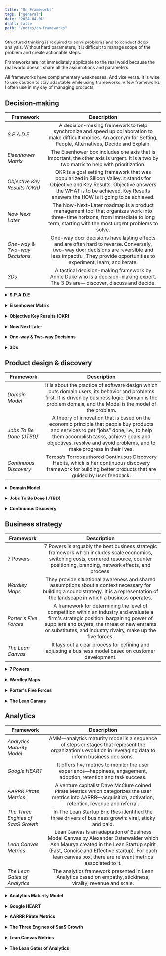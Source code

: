 ```yaml
---
title: "On Frameworks"
tags: ["general"]
date: "2024-04-04"
draft: false
path: "/notes/on-frameworks"
---
```


Structured thinking is required to solve problems and to conduct deep analysis. Without hard parameters, it is difficult to manage scope of the problem and create actionable steps. 

Frameworks are not immediately applicable to the real world because the real world doesn't share all the assumptions and parameters. 

All frameworks have complementary weaknesses. And vice versa. It is wise to use caution to stay adaptable while using frameworks. A few frameworks I often use in my day of managing products.

## Decision-making

| Framework | Description |
| -------------|:-------------:|
| _S.P.A.D.E_ | A decision-making framework to help synchronize and speed up collaboration to make difficult choices. An acronym for Setting, People, Alternatives, Decide and Explain. |
| _Eisenhower Matrix_ | The Eisenhower box includes one axis that is important, the other axis is urgent. It is a two by two matrix to help with prioritization. |
| _Objective Key Results (OKR)_ | OKR is a goal setting framework that was popularized in Silicon Valley. It stands for Objective and Key Results. Objective answers the WHAT is to be achieved. Key Results answers the HOW is it going to be achieved. |
| _Now Next Later_ | The Now-Next-Later roadmap is a product management tool that organizes work into three-time horizons, from immediate to long term, starting with the most urgent problems to solve. |
| _One-way & Two-way Decisions_ | One-way door decisions have lasting effects and are often hard to reverse. Conversely, two-way door decisions are reversible and less impactful. They provide opportunities to experiment, learn, and iterate. |
| _3Ds_ | A tactical decision-making framework by Annie Duke who is a decision-making expert. The 3 Ds are— discover, discuss and decide. |

<details>
    <summary><strong>S.P.A.D.E</strong></summary>
    <br>

Consensus doesn't work and when time comes to make hard decisions, there should be a person in-charge of it. So how do you do that? S.P.A.D.E—a technique for making difficult decisions—formed by Gokul Rajaram at Google and Facebook, and widely deployed at Square.

- S is for Setting: Precisely define the “what.” Show the why of the “when.” Clarify the “why.”
- P is for People: People come first. The first thing you do for every S.P.A.D.E. is identify the people who should consult (give input), approve, and most importantly, a single person who is responsible. Responsible means accountable. Consult maximally.
- A is for Alternatives: It’s the job of the responsible person—the decision maker—to come up with a set of alternatives that are feasible and realistic; diverse—they should not all be micro-variants of the same situation; and comprehensive—they should maximally cover the problem space. Brainstorm publicly.
- D is for Decide: Once you've laid out all the alternatives—complete with their respective pros and cons and quantitative modelーit is time to get your consultants to vote. Get feedback privately.
- E is for Explain: Once you've decided, now the real work begins. Go to the approver and lay out the alternatives and your argument.  If you created a high-quality decision framework, they're unlikely to veto it. Call a commitment meeting. Broadcast your decision. Add it to the S.P.A.D.E. log. Keep a log that links to your S.P.A.D.E. and marks the date of the decision. It will be much easier than relying on Gmail search or Slack when you want to reference or amend a past decision.

#### Further reading

- [Gokul's S.P.A.D.E. Toolkit: How to implement Square's famous decision-making framework](https://coda.io/@gokulrajaram/gokuls-spade-toolkit)

</details>
<br>

<details>
    <summary><strong>Eisenhower Matrix</strong></summary>
    <br>

A decision-making framework designed and named after the 34th President of the United States of America—Dwight Eisenhower. He launched one of the most successful programs that are critical to our society today—highways, space exploration, internet (DARPA) and energy alternatives. He accomplished a ton! How did he do it?

The Eisenhower box includes one axis that is important, the other axis is urgent. You put each task in one of the four quadrants:

- Urgent and important: tasks you will do immediately
- Important, but not urgent: tasks you will schedule to do later
- Urgent, but not important: tasks you will delegate to someone else
- Neither urgent nor important: tasks that you will delete

The most important quadrant is the last one because it challenges me to question whether an action is really necessary. Mindlessly doing something is lazy thinking and procrastinating.

It isn't perfect because urgent can mean different things to different people. But it is intuitive and adaptive framework to help with prioritization.

> What is important is seldom urgent and what is urgent is seldom important. — Dwight Eisenhower

#### Further reading

- [The Eisenhower Matrix | Avoid the "Urgency Trap" with Dwight D. Eisenhower's famous prioritization framework](https://todoist.com/productivity-methods/eisenhower-matrix)

</details>
<br>

<details>
    <summary><strong>Objective Key Results (OKR)</strong></summary>
    <br>

Objective Key Results (OKR)—a goal setting framework that was popularized in Silicon Valley has been widely adopted beyond the West Coast. OKR has been a better part of my professional journey, but the implementation of the methodology has always been messy because they do not cascade through the entire organization as they are intended to.

This led me to study the topic from the father of OKR who came up with the methodology—John Doer.

> A lot of companies create organization-wide objectives, but they don’t translate them down into personal OKRs. That’s right — and creating that cascade is one of the powerful parts of the system. The book says that there are four superpowers. On reflection, I think there are really five benefits that you get out of this. Focus is the first, because these are limited in number. Alignment is the one you’re talking about — you get everybody aligned. Commitment is third. When you’ve transparently set these goals, and all your colleagues see them, commitment clears that up quickly. And then the fourth superpower is tracking the progress. This is why Bill Gates uses the system at the Gates Foundation. Then the fifth superpower is stretching. Larry Page of Google is the high priest of 10x-ing everything, stretching further. He’ll say, I’d rather have the objective be to go to Mars, and if we fall short, we’ll get to the moon. This is how you make moonshots. Focus, alignment, commitment, tracking and stretching, I love that because it spells FACTS. And I can remember it. How do OKRs differ from, or complement, an Agile system? Agile guides your day-to-day work. OKRs don’t govern your day-to-day behavior. I’d say this is more of a weekly check-in. But it’s not set the goals and then stuff them away in a drawer and ignore them. People really care whether or not the CEO is watching their goals or cheering them on. If a leader wants a way to reach down into an organization, this is a great tool for doing it. You even use OKRs in your personal life? Yes, it can work against any agenda. I have had a set of personal objectives and key results. Most of mine have been around family. Now both daughters are off to school, but years ago I read and believed that having family dinners together was a key to having a happy family. So my key result was to get home for dinner by 6PM at least 20 nights a month, and be present, with our phones in another room. And that’s pretty hard to do. I was living in the 70% threshold is a good result — that would mean 14 or 15 nights a month. That’s an example of how OKRs can span any range of human activity. They’re transparent vessels that describe the “what” and the “how.” The values we pour into those vessels are the answers for the question, “Why?” — John Doer

If implemented right, OKRs can drive 5 things—focus, alignment, commitment, tracking progress and stretching (FACTS).

OKRs are not perfect. In the absence of strong leadership or the absence of a visionary leader, the entire organization could be working on wrong things if objectives are not bold enough for the business. OKRs also do not allow for what isn't under your control. Self-worth is tied into objective and key results, but the individual does not have full control over its environment. Though Doerr argues against tying performance into key results, but hardly seen this in practical world. A system is equally responsible for failure to meet its objective.

Nonetheless, OKRs are valuable in driving focus for the entire organization and measure progress against set objectives.

### Background

John Doerr is the father of OKR who is responsible for bringing OKRs to Google and the world. He transformed Andy Grove's managerial system from Intel and made the process formal through OKR. Andy Grove was best known for driving operational excellence at Intel during its peak. Following were Grove's managerial philosophy:

- Less is more–each objective should be tied to no more than five key results.
- Set goals from the bottom up—team members are motivated when individuals set their own OKRs.
- No dictating—OKRs are “a cooperative social contract,” so there should always be space for debating and negotiations.
- Stay flexible–in a fast changing environment, objectives can stop being relevant, so it should always be easy to modify them, together with the key results.
- Dare to fail—some OKRs should be uncomfortable, even unattainable, which means you’d need to be ready to fail.
- A tool, not a weapon—OKRs are not legal documents according to which you’re expected to measure your performance.
- Be patient—it’s next to impossible to fully understand the mechanism of the system in one cycle (1 quarter); five quarterly cycles should be enough to see how the goals actually perform.

### Definition 

OKR is short for *Objective and Key Results*. Both are collaboratively driven by an entire organization to execute on the vision and strategic goals.

- **Objective**: answers the WHAT is to be achieved.
- **Key Results**: answers the HOW is it going to be achieved.

If implemented correctly, it drives focus and transparency while eliminating conflicting priorities. 

An illustrative example of OKRs in an organization:

**CEO**
- Objective: gain ice-cream market share in Chicago.
- Key Results: sell 5000 pallets of vanilla ice-cream a week in neighborhoods with large population.

**Head of Manufacturing**
- Objective: produce 5000 pallets of vanilla ice-cream a week.
- Key Result: make 150,000 gallons of vanilla ice-cream a week.

**Head of Sales**
- Objective: sell 5000 pallets of vanilla ice-cream a week.
- Key Result 1: create a referral program to achieve >90% brand recommendation from existing buyers.
- Key Result 2: create a brand promotion with summer camp organizations to sell ice-cream during game days.

This is simple, but an illustrative example of OKR in action. It ties back into CEO's objective which cascades down to every business unit.

The secret sauce of OKRs is in the Key Results. 

Performance should be measured by results (note, not tied to employee compensation). Each key result is measurable and verifiable. This is the best way to align incentives. Results should be regularly updated every quarter. If results are not achieved within a defined timeframe, it is time to reassess.

A key point to remember—progress should be measured by outcome not an output otherwise goals are up for gamification. For example, Wells Fargo's organizational goals led personal bankers to open fake customer accounts to meet the quota. The goals backfired and took Wells Fargo into compliance trouble. Key results should be set intentional to ensure they cannot be tricked.

Lastly, the goal is not to create a feature factory machine, but to solve a business problem and create organizational value. If organization is structured and aligned correctly, OKRs can be extremely effective by ensuring all members of the organization are working toward the same goals.

### OKR superpowers

The 5 superpowers of OKRs—focus, alignment, commitment, tracking progress and stretching.

- Focus—the organization on what matters for the company to survive and function.
- Align—OKRs to individual goals and the company’s game plan. Identify cross-team dependencies that require collaboration. For sound decision-making, and superior performance, top-line goals must be clearly understood throughout the organization and shared throughout the entire organization.
- Commit—to goals 100% which are supposed to be achieved within a specific time limit.
- Track for accountability—OKRs are driven by data and require periodic check-ins for objective grading, done in a spirit of no-judgment accountability. Google scores on 0 to 1.0 system: 
	- 0.7 to 1.0 is green
	- 0.4 to 0.6 is yellow
	- 0.0 to 0.3 is red
- Stretch your goals—aspirational objectives are those that go beyond your everyday routine and are more about your vision of the company’s future. They are not always attainable, but necessary for management and contributors to challenge themselves. 

> If companies don’t continue to innovate, they’re going to die—and I didn’t say iterate, I said innovate. — Bill Campbell

### Continuous performance management

> Feedback is an opinion, grounded in observations and experiences, which allows us to know what impression we make on others. — Sheryl Sandberg

OKRs set the context for Continuous Performance Management (CFR). CFRs help promote transparency, accountability, empowerment, and teamwork. 

- Conversations—an authentic, richly textured exchange between manager and individual contributor aimed at driving performance.
- Feedback—bidirectional or networked communication among peers to evaluate progress and guide future improvement. For example, “We are constantly surrounded by positive reinforcement and feedback, but many of us haven’t been trained to seek it out. Say you give a presentation to your team. After the fact, somebody comes up to you and says, ‘Hey, nice job.’ Most of us would say, ‘Oh great, thanks,’ and move on. But we want to probe a little deeper: ‘Thank you. What one thing did you like about it?’ The idea is to capture more specific feedback in real time.”
- Recognition—expressions of appreciation to deserving individuals for contributions of all sizes.

### Relationship between OKRs and culture

Culture eats strategy for breakfast. OKRs are the raw ingredients to make that breakfast.

> Culture is a set of values and beliefs, as well as familiarity with the way things are done and should be done in a company. The point is that a strong and positive corporate culture is absolutely essential. — Andy Grove

A culture that drives focus, alignment and meaning will always win. If an organization believes the work they are doing, members of the organization will feel empowered and motivated to show up. OKRs should be set in a way that answer the following:

- Structure and clarity—are goals, roles, and execution plans on our team clear? 
- Psychological safety—can we take risks on this team without feeling insecure or embarrassed? 
- Meaning of work—are we working on something that is personally important for each of us? 
- Dependability—can we count on each other to do high-quality work on time? 
- Impact of work—do we fundamentally believe that the work we are doing matters?

#### Further reading

- [Measure What Matters Book Summary](/measure-what-matters/)
- [High Output Management Book Summary](/high-output-management/)
- [John Doerr Ted Talk](https://www.ted.com/talks/john_doerr_why_the_secret_to_success_is_setting_the_right_goals?language=en)
- [What Matters](https://www.whatmatters.com/faqs/company-wide-okr-ideas-examples)
- [OKR Examples](https://okrexamples.co)
- [OKR Mistakes by Adobe](https://business.adobe.com/blog/basics/okr-mistakes)
- [Alternative of an OKR](https://www.sachinrekhi.com/bill-walsh-the-score-takes-care-of-itself)

</details>
<br>

<details>
    <summary><strong>Now Next Later</strong></summary>
    <br>

This is one of the best frameworks for roadmapping and planning. It accounts for simplicity (KISS-keep it simple), flexibility and easier to follow. Roadmaps often face disruption for some unforeseen reason. The Now-Next-Later roadmap is a product management tool that organizes work into three-time horizons, from immediate to long term, starting with the most urgent problems to solve. This roadmap format conveys the overall product vision, as each element of work is tied back to a business objective.
- Now-Next-Later framework:
    - The Now column contains the initiatives that you are working on, well, now. Requirements are clear.
    - The Next column is what will happen once everything in the Now column is complete. Requirements are less refined.
    - The Later column is everything else you’ve proposed doing, but it won’t happen until sometime in the undefined future. Requirements are hazy.
- Ask the following to categorize your feature set or solutions:
    - Is the problem large?
    - Is the problem urgent?
    - Is the problem valuable?

</details>
<br>

<details>
    <summary><strong>One-way & Two-way Decisions</strong></summary>
    <br>

With a one-way door decision, the idea is that, when we make the decision, we walk through the door. Upon entering the space on the other side of the door, we are able to see the consequences of our decisions. Unfortunately, because it’s a one-way door, if we don’t like what we see, we can’t turn around and walk out through the door again. This is what Bezos calls a “Level 1 decision.” For these types of decisions, we want to be cautious, data-driven, and deliberate in our decision-making.

With a two-way door decision, on the other hand, when we walk through the door, if we don’t like what we see, we get to turn around and undo our decision. This is what Bezos calls a “Level 2 decision.” He suggests that, with a two-way door decision, we’ll learn more by acting—walking through the door and seeing what’s on the other side—than we would by trying to imagine what’s on the other side of the door.

Jeff Bezos, founder and CEO of Amazon, made this exact argument in his 2015 letter to shareholders,33 where he introduced the idea of Level 1 and Level 2 decisions. He describes a Level 1 decision as one that is hard to reverse, whereas a Level 2 decision is one that is easy to reverse. Bezos argues that we should be slow and cautious when making Level 1 decisions, but that we should move fast and not wait for perfect data when making Level 2 decisions.

>  You need people to be ambitious, technically ambitious, “If there are five ways to do something, we’ll study them, but let’s study them very quickly and make a decision.” We can always change our mind. Changing your mind, I talk about one-way doors and two-way doors, most decisions are two-way doors. If you make the wrong decision, if it’s a two-way door decision, you pick a door, you walk out and you spend a little time there. It turns out to be the wrong decision, you can come back in and pick another door. Some decisions are so consequential and so important and so hard to reverse that they really are one-way door decisions. You go in that door, you’re not coming back. And those decisions have to be made very deliberately, very carefully. If you can think of yet another way to analyze the decision, you should slow down and do that. So when I was CEO of Amazon, I often found myself in the position of being the chief slow down officer because somebody would be bringing me a one-way door decision and I would say, “Okay, I can think of three more ways to analyze that. So let’s go do that because we are not going to be able to reverse this one easily. Maybe you can reverse it if it’s going to be very costly and very time-consuming. We really have to get this one right from the beginning.” And what happens, unfortunately, in companies, what can happen, is that you have a one-size-fits-all decision-making process where you end up using the heavyweight process on all decisions. Two-way door decisions should mostly be made by single individuals or by very small teams deep in the organization. And one-way door decisions are the irreversible ones. Those are the ones that should be elevated up to the senior-most executives who should slow them down and make sure that the right thing is being done. Changing the decision is going to be very, very complicated. Some of them are technical decisions too because some technical decisions are like quick-drying cement. Once you make them, it gets really hard. Choosing which propellants to use in a vehicle, selecting LNG for the booster stage and selecting hydrogen for the upper stage, that has turned out to be a very good decision. But if you changed your mind, that would be a very big setback. So that’s the kind of decision you scrutinize very, very carefully. Other things just aren’t like that. Most decisions are not that way. Most decisions should be made by single individuals and done quickly in the full understanding that you can always change your mind. I’m here and I could say, “Lex, how tall do you think this ceiling is?” And you’d be like, “I don’t know, Jeff, maybe 12 feet tall.” And I would say, “I think it’s 11 feet tall.” And then we’d say, “You know what? Let’s just call it 11 and a half feet.” That’s compromise, instead of. The right thing to do is to get a tape measure or figure out some way of actually measuring, but think getting that tape measure and figure out how to get it to the top of the ceiling and all these things, that requires energy. Compromise, the advantage of compromise as a resolution mechanism is that it’s low energy, but it doesn’t lead to truth. And so in things like the height of the ceiling where truth is a noble thing, you shouldn’t allow compromise to be used when you can know the truth. — Jeff Bezos/Lex Fridman

</details>
<br>

<details>
    <summary><strong>3Ds</strong></summary>
    <br>

Annie Duke is a decision-making expert, former professional poker player, special partner at First Round Capital, and the author of Thinking in Bets (a national bestseller) and Quit: The Power of Knowing When to Walk Away. She also co-founded Alliance for Decision Education, a nonprofit whose mission is to improve lives by empowering students through decision skills education. Use the “3Ds” framework to make better decisions for your org. More can be found on Lenny's Podcast.

1. Discover: Collect individual opinions independently before group discussion and then share these with everybody prior to the meeting.
2. Discuss: Compare perspectives within the group, focusing on understanding points of disagreement rather than building consensus.
3. Decide: Make decisions independently post-discussion to minimize group influence.

Other tips from Annie Duke:
- Incorporate the word “nevertheless” into discussions, especially when making decisions or addressing disagreements. It acknowledges the other person’s perspective while affirming your decision or stance.
- Replace confrontational language like “I disagree” or “you’re wrong” with phrases like “I don’t understand” so everyone feels heard and valued. If people feel heard, they are more likely to feel like they contributed to the decision, even when they disagree.
- Use pre-mortems to set kill criteria. Before starting a project, imagine failure and what early warning signs might have predicted it. Commit in advance to reassess or pivot if you notice those red flags later on. This makes it easier to walk away when sunk costs and overconfidence bias loom large.

</details>

## Product design & discovery
| Framework | Description |
| -------------|:-------------:|
| _Domain Model_ | It is about the practice of software design which puts domain users, its behavior and problems first. It is driven by business logic. Domain is the problem domain, and the Model is the model of the problem. |
| _Jobs To Be Done (JTBD)_ | A theory of innovation that is based on the economic principle that people buy products and services to get “jobs” done, i.e., to help them accomplish tasks, achieve goals and objectives, resolve and avoid problems, and to make progress in their lives. |
| _Continuous Discovery_ | Teresa’s Torres authored Continuous Discovery Habits, which is her continuous discovery framework for building better products that are guided by user feedback. |

<details>
    <summary><strong>Domain Model</strong></summary>
    <br>

Recent encounters on my current team has led to several discussions on whether a feature has a bug or whether it was poorly designed.

A **bug** is when a feature in not functioning the way it is expected to.

A **feature gap** is a gap in the system due to a miss during initial design.

Who is to be blamed for this—business, engineering or design? It depends!

Based on the two statements above, if it is a _bug_, engineering came short on executing requirements. If it is a feature gap, both engineering and design didn't get enough requirements from product. Product didn't think through the requirements. Lastly, neither product nor engineering control reality as business dynamics are always changing. This would require enhancing feature based on new rules.

In software development, incorrect relationships determines the amount of complexity. Features collapse under the weight of its own complexity. Context is everything. Domain driven design can avoid much of this trouble to ensure context is captured before any line of code is written.

However, there should be room for randomness and moving parts because reality is not static. Business requirements can change because there is a new CEO or due to new industry-wide regulations.

A solution model will always need to be adjusted over time and refined into a better representation of reality. Skilled engineers are always refactoring. And, skilled product managers are always communicating what is coming next.

Learning about your domain, writing it down and driving consistency on terminologies have clear communication benefits. If product managers are domain experts then they should work with engineering and design teams to formalize shared understanding on domain.

> One of the miseries of life is that everyone names everything a litle bit wrong, and so it makes everything a little harder to understand in the world than it would be if it were named differently. A computer does not primarily compute in the sense of doing arithmetic. Strange. Although they call them computers, that's not what they primarily do. They primarily are filing systems. People in the computer business say they're not really computers, they are "data handlers". All right. That's nice. Data handlers would have been a better name because it gives a better idea of the idea of a filing system. — Richard Feynman

### Domain model

The concept of Domain Models come from Domain Driven Design (DDD) which is a software design approach.

At its core, domain model is about the practice of software design which puts domain users, its behavior and problems first. There are no technical considerations as this is purely driven by business logic. The basic idea is that the **Domain** is the problem domain, and the **Model** is the model of the problem.

It is a system of abstraction. Product managers should be well-equipped to understand this business context and be able to communicate to the teams.

The domain model has the following elements:

1. **Domain Objects**: Entities with an ID which can be indexed
2. **Values**: A property value wrapped in a class 
3. **Aggregates**: A group of related entities

These elements represent the domain (business logic) in which the problem is solved. In a domain model, you model objects and draw associations between them so that you have high level idea on how the system will work and how they will interact with each other.

Let's take a look at an example. Imagine you are building a research product and an analyst is searching for a company to invest in $10 million. This analyst is looking for insights on a research platform to conduct the due-diligence. As you build a research product for this analyst, you want to consider the following:

- Who is your target customer? And who are your customer types? It could be an investor. Investor can be broken down into a retail investor, institutional investor or a venture investor. There can of course be different type of customers—investor, analyst, media analyst, etc., but we'll focus on the analyst for this example.
- What is the job to be done and workflows? A venture investor wants to learn about new technologies. A retail investor wants to learn about the balance sheet health of a company. An institutional investor wants to find the best in class company within energy sector for its pension portfolio.
- What are the domains (entities) they interact with? There are several—companies, industries, sectors, topics, competitors, events, SEC filings and expert interviews.
- What is the relationship between these domains? How do they behave with each other? Is it a one-on-one or many relationships? Is there an overlap between multiple domains? Investor might want to learn about an industry landscape and how the players stack against each other to compete against one another.

Thinking through a customer's point-of-view to design a solution can be highly effective for the entire team. To summarize why domain models are critical for product managers:

- The domain model is a representation of real-world concepts including the data involved in the business and rules the business uses in relation to that data. The domain model is organized and structured knowledge of the problem. 
- Every system (or product) has people, things, and relationships between things and people along with workflows.
- Domain model is a conceptual schema or a map of concepts and their relationships.
- Domain models are richer than simple data models as they capture the behavior and domain logic. 
- It is a visual representation of situation objects in a domain. The term domain model does not mean a set of diagrams describing software classes. Domain model can be represented by a diagram, code example or written documentation of the problem.
- The important thing is that the domain model should be accessible and understandable by everyone who is involved with the project. One of the downfalls of software development projects is the misunderstanding of terms, objectives and proposed solutions that are scoped at the beginning of development.
- In software, a domain model is a conceptual model of the domain that incorporates both behavior and data. This is critical for PMs to pay attention to because they are responsible for driving requirements. And requirements cannot be defined without understanding the core behavior and data of a domain. There are plenty of what ifs and buts for PM to help answer.
- A domain model is implemented as an object model within a layer that uses a lower-level layer for persistence and publishes an API to a higher-level layer to gain access to the data and behavior of the model. An object model consists of the following important features—object reference, interface (API or UI), actions and exception handling to account for various errors and warnings.

#### Further reading

- [37 Signals Domain Driven](https://dev.37signals.com/domain-driven-boldness/)
- [Notion's Data Model](https://www.notion.so/blog/data-model-behind-notion)
- [Stack Overflow Thread](https://stackoverflow.com/questions/3507671/whats-the-difference-between-data-modelling-and-domain-modelling)
- [Designing a Relational Database and Creating an Entity Relationship Diagram](https://towardsdatascience.com/designing-a-relational-database-and-creating-an-entity-relationship-diagram-89c1c19320b2)
- [Your secret weapon to a great data model might be sitting on your UX team](https://medium.com/tegus-tech/ayour-secret-weapon-to-a-good-data-model-might-be-sitting-on-your-ux-team-953e1e982103)

</details>
<br>

<details>
    <summary><strong>Jobs To Be Done (JTBD)</strong></summary>
    <br>

A theory of innovation that is based on the economic principle that people buy products and services to get “jobs” done, i.e., to help them accomplish tasks, achieve goals and objectives, resolve and avoid problems, and to make progress in their lives. In order to succeed in implementing this framework, work to gain a deep understanding of those jobs, and then create offerings that will help customers get their jobs done significantly better and/or more cheaply.
- The whole premise of JTBD is that people hire products, they don't buy them, they hire them to make progress in their life.
- The primary cause of failed products and services is a misalignment with customer needs. Using the JTBD framework product teams can deeply understand the jobs its customers are trying to get done and the metrics they use to measure success. It can help determine which needs are unmet or discover segments of customers with unique sets of unmet needs.
- Context makes the irrational rational. For example, think of Snickers and Milky Way.
    - “They're both candy bars, they're both bought in the checkout aisle, they're both made almost with the same ingredients, one has peanuts, one doesn't. And if you start to compare the products and do a competitive benchmark, you start to get to one's a little softer, one's a little harder, one's got a few more calories, one's got less calories. But when you talk to people about when's the last time they ate a Snickers, when time's the last time they ate a Milky Way, you start to realize that Snickers typically is a case where they missed the last meal, they've got a lot of work to do, they're running out of energy and they want to basically get back to the tasks as fast as possible. And so you start to realize that Snickers is about almost like a meal replacement and it's about the stomach is growling and things like that. And you start to realize that if they didn't have a Snickers, it competes with a protein drink, it competes with a Red Bull, a coffee. But a Milky Way typically is eaten after an emotional experience, could be positive, could be negative. It's usually eaten alone, and it's taking time to regroup after this emotional thing. And you start to realize that it competes with things like a glass of wine, a brownie, and to be honest, a run. And so when you start to realize that, jobs helps you see the true competitive set from what we call the demand side of the world as opposed to the competitive set from the supply side of the world, which is the technology or the underlying business model by how which we're making it. And so it allows you to actually see what customers really want as opposed to trying to figure out, how do we sell things to people?” — Bob Moesta
    - “One of the lies I was told growing up was build it and they will come.” — Bob Moesta
    - “Stop trying to sell people and just help them make progress, help them buy.” — Bob Moesta
    - “There's the difference between what they say they want and what they want.” — Bob Moesta
    - “I use the framework of pushes, pulls, anxieties and habits and say, "What caused them to do this?"” — Bob Moesta
    - “I never trust anybody telling me things they're going to do because they can't assure it, and it usually never happens.  Just because people bitch about something doesn't mean they're going to do anything about it....So for example, in the first five minutes of an interview, they're going to tell you, "I bought a new car because I got a deal on it and it was a car I've been dreaming about forever," and it's like they have all these things and then when you start to get to, it's like, no, the old car had 280,000 miles on it....The fact is it's making a sound and you've got a long trip coming up, that's why you're getting a car. You're not getting the car because of the deal. And so there's these, I call it the layers of language.” — Bob Moesta
- The value of value depends on where a client starting from and where they want to go. The value of an outcome is much more if you are starting all the way at the bottom as opposed to closer to the top.
- There are 3 levels of dimension of information/energy that needs to be retrieved from a job executor (customer/client/user):
    - Functional Energy: The core part of their jobs that requires time, space, effort or knowledge. 
    - Emotional Energy: The emotional aspect of which is how I feel, I want to feel better, I feel frustrated, or I feel overlooked.
    - Social Energy: The social aspect of how I want others to perceive me or how others perceive me.
- Understand the causation behind the client's job and then use design thinking to craft client enablement for people to make progress.
- Most people say, "If I just add more features, create more pull, people will buy." It's not true. More features create anxiety. Reduce friction and create make it easier for people to make progress.
- “People don’t want to buy a quarter-inch drill. They want a quarter-inch hole!” — Theodore Levitt 
- “People buy products and services to get a job done”. — Clayton Christensen
- “One of the biggest misconceptions around Jobs to Be Done is this notion that it's pain and gain as opposed to context and outcome.” — Bob Moesta, Co-creator of the Jobs To Be Done (JTBD)

#### Further reading

- [The ultimate guide to JTBD Lenny's Podcast | Bob Moesta ](https://www.lennyspodcast.com/the-ultimate-guide-to-jtbd-bob-moesta-co-creator-of-the-framework/)

</details>

<br>

<details>
    <summary><strong>Continuous Discovery</strong></summary>
    <br>

Product Manager's work: work that you do to decide what to build as discovery and the work that you do to build and ship a product as delivery.

There are 6 habits required for continuous discovery: 
- Outcome-oriented. Focusing on outcome rather than output.
- Customer-centric. Really understanding your customers.
- Collaborative. Getting the right people involved in discovery.
- Visual. Using the opportunity solution tree, among other tools to map-out what you want to learn in discovery.
- Experimental. Making the process hypothesis-driven and learning all the time.
- Continuous. Making discovery an ongoing part of business-as-usual rather than a one-off activity.

Think in the structure of trees. It helps us deconstruct large, intractable problems into a series of smaller, more solvable problems. The value of breaking big opportunities into a series of smaller opportunities is twofold. First, it allows us to tackle problems that otherwise might seem unsolvable. Second, it allows us to deliver value over time. That second benefit is at the heart of the Agile manifesto and is a key tenet of continuous improvement.

The biggest barrier to testing assumptions is becoming aware of the assumptions we are making. sizes. As product trios, we are primarily concerned with assumptions in the following categories:
- Desirability assumptions: Does anyone want it? Will our customers get value from it?
- Viability assumptions: Should we build it?
- Feasibility assumptions: Can we build it?
- Usability assumptions: Is it usable? Can customers find what they need? Will
- Ethical assumptions: Is there any potential harm in building this idea? This is an area that is grossly underdeveloped for many product trios.

Here are a few other concepts from Teresa Torres.

Opportunity solution tree (OST): Opportunity solution trees are a simple way of visually representing the paths you might take to reach a desired outcome. The root of the tree is your desired outcome—the business need that reflects how your team can create business value. Opportunity solution trees help you resolve the tension between business needs and customer needs. As you embark on the wandering paths of discovery, your tree will act as your roadmap, helping you find the best path to your desired outcome.

Skipping “whether or not” decision is when we frame a problem as “Should we do this or not?” Instead of framing our decisions as “whether or not” decisions, develop a “compare and contrast” mindset. Instead of asking, “Should we solve this customer need?” we’ll ask, “Which of these customer needs is most important for us to address right now?” We’ll compare and contrast our options.

A business outcome (for example, retention) measures how well the business is progressing. A product outcome (for example, customers like your ice cream) measures how well the product is moving the business forward. A traction metric measures usage of a specific feature (for example, customers like the waffle cones) or workflow in the product.

Experience map: An experience map that reflects what you know about your customers’ experience today while answering outcome questions. Each individual comes up with their own visuals. Then the team combines all of their maps together. This shared map will guide your customer interviews, and it will help give structure to the opportunity space. It can and should evolve week over week as your team learns about your customers.
Interview snapshot: An interview snapshot is a one-pager designed to help you synthesize what you learned in a single interview. It’s how you are going to turn your copious notes into actionable insights. Your collection of snapshots will act as a reference or index to the customer knowledge bank you are building through continuous interviewing.

Opportunity assessment: teams assess opportunities using the following criteria: opportunity sizing, market factors, company factors, and customer factors.
- Opportunity sizing helps us answer the questions: How many customers are affected and how often?
- Market factors help us evaluate how addressing each opportunity might affect our position in the market.
- Company factors help us evaluate the strategic impact of each opportunity for our company, business group, or team.
- Customer factors help us evaluate how important each opportunity is to our customers.

</details>

## Business strategy

| Framework | Description |
| -------------|:-------------:|
| 7 Powers | 7 Powers is arguably the best business strategic framework which includes scale economics, switching costs, cornered resource, counter positioning, branding, network effects, and process. |
| _Wardley Maps_ | They provide situational awareness and shared assumptions about a context necessary for building a sound strategy. It is a representation of the landscape in which a business operates. |
| _Porter's Five Forces_ | A framework for determining the level of competition within an industry and evaluate a firm's strategic position: bargaining power of suppliers and buyers, the threat of new entrants or substitutes, and industry rivalry, make up the five forces. |
| _The Lean Canvas_ | It lays out a clear process for defining and adjusting a business model based on customer development. |

<details>
    <summary><strong>7 Powers</strong></summary>
    <br>

Hamilton Helmer covers 7 powers that companies can leverage on:

- Scale Economies: A business in which per unit cost declines as production volume increases.
- Network Economies: A business in which the value realized by a customer increases as the installed base increases.
- Counter-Positioning: A newcomer adopts a new, superior business model which the incumbent does not mimic due to anticipated damage to their existing business.
- Switching Costs: The value loss expected by a customer that would be incurred from switching to an alternate supplier for additional purchases.
- Branding: The durable attribution of higher value to an objectively identical offering that arises from historical information about the seller.
- Cornered Resource: Preferential access at attractive terms to a coveted asset that can independently enhance value.
- Process Power: Embedded company organization and activity sets which enable lower costs and/or superior product, and which can be matched only by an extended commitment.

#### Further reading

- [7 powers](https://mihirchronicles.com/7-powers/)

</details>
<br>

<details>
    <summary><strong>Wardley Maps</strong></summary>
    <br>

They provide situational awareness and shared assumptions about a context necessary for building a sound strategy. It is a representation of the landscape in which a business operates. Inspired by military strategy, Simon Wardley created this framework to give businesses a clear view of their “battlefield.” Wardley Mapping forces you to see the big picture not just WHAT you’re building, but WHY it matters, WHEN it’s needed, and WHERE you can gain a competitive edge. It helps you move from reactive firefighting to proactive strategic thinking.

- Simon Wardley, the technique’s inventor, describes strategy using Sun Tzu’s Five Factors:
    - Purpose: What’s the goal or game" you’re playing? A wise leader has a purpose (a what and a why). This is the force that compels you to do what you do and make what you make. It’s the higher reason for doing your work, often called your moral imperative. What’s the goal or “game” you’re playing?
    - Landscape: A wise leader grasps the terrain because every organization operates within a landscape that represents the context for its decisions (leader has a map). This is the context: a mapping of the competitive environment in which you operate.
    - Climate: A wise leader anticipates the patterns of the forces acting on the environment. There are always external forces manipulating the environment. In the same way that you don’t control the weather, you don’t control external forces like trends and the economy. But you can be aware of the climate and learn how best to prepare for it.
    - Doctrine: A wise leader trains the organization in universally useful principles. Just as a religion has a core set of beliefs, your company will have a certain set of principles that will be applied to any situation.
    - Leadership: A wise leader makes shrewd decisions that lead to victory. This is the strategy that you’ll determine after you consider your purpose, landscape, and climate.
- It consists of a value chain (activities needed to fulfill user needs) graphed against evolution (how individual activities change over time under supply and demand competition). The Wardley Map represents your value chain through three main components:
    - Users: Who are the beneficiaries of your product?
    - Needs: What are their core needs and pain points?
    - Capabilites: How do you deliver value through different capabilities?
- In Wardley Maps, the y-axis (vertical) represents visibility to the user. Like a traditional value chain, the higher the component, the more the user can see it. For example, a web page might be at the top, while a database or a server might be near the bottom. The x-axis (horizontal) contains the four stages of evolution:
    - I. Genesis: The object is rare, poorly understood, and uncertain. There is the potential to have high future worth. The object is described with wonder, and it’s different from anything else in the market in this context. It should be a competitive advantage and experimentation is rife. 
    - II. Custom Built: More people are starting to consume and understand the object. The market is forming, and there is potential ROI. As understanding increases, users start to find its value, but inconsistently. The key focus is learning.
    - III. Product Rental: Consumption is rapidly increasing as the market grows. The object is profitable, new features can differentiate it, and there is a refinement of needs. Things are starting to get competitive, and the profit margins mean it’s a crowded market.
    - IV. Commodity/Utility: The object is widespread and stabilizing. It’s a mature and ordered market. The high volume has decreased margins. Operational efficiency is king, and failure is not tolerated in the market. This is the cost of doing business (like oil & gas).
- Wardley Map Canvas Template
    - <img src="../../src/images/wardley-map.jpeg" alt="wardley map canvas"/>

#### Further reading

- [Simon Wardley blog on Wardley Maps](https://swardley.medium.com)
- [Wardley Maps Book](https://medium.com/wardleymaps)
- [List of Wardley Maps](https://list.wardleymaps.com)
- [Wardley Maps Template](https://onlinewardleymaps.com)

</details>
<br>

<details>
    <summary><strong>Porter's Five Forces</strong></summary>
    <br>

It is not a boring business exercise. It helped the founders of Warby Parker create a company worth over $1B. Their analysis showed that the eyewear industry is dominated by a single player, Luxottica, which kept prices of prescription glasses artificially high. A pair was priced at around $300 even though it cost only $10-$20 to produce. The best framework for industry analysis is Porter’s Five Forces. It evaluates five competitive forces, which influence industry attractiveness. The basic idea is that your product or company is not competing just with direct competitors but with everyone in the ecosystem, including customers, suppliers, substitutes, and new entrants. For example, you might have very few competitors but you still can’t make any profit because your suppliers have more negotiating power and so they capture most of the profits. 

Overview of Porter’s Five Forces: 

- Threat of new entrants: How hard is it to enter an industry? 
- Bargaining power of buyers: How easily can buyers drive our prices down? How well can they negotiate? 
- Threat of substitutes: How else can customers satisfy the same need? 
- Bargaining power of suppliers: how easily can suppliers drive their prices up? How well can they negotiate? 
- Rivalry amongst existing competitors: How many competitors are in an industry? How strong are they?

> The essence of strategy is choosing what not to do. — Michael Porter

> Strategy is about making choices, trade-offs; it's about deliberately choosing to be different. — Michael Porter

</details>
<br>

<details>
    <summary><strong>The Lean Canvas</strong></summary>
    <br>

The Lean Canvas is a one-page visual business plan that's ongoing and actionable. It was created by Ash Maurya, and inspired by Alex Osterwalder's Business Model Canvas. It is fantastic at identifying the areas of biggest risk and enforcing intellectual honesty.

1. Problem: List your topi 1-3 problems. Assess existing alternatives. List how these problems are solved today. Have you identified real problems people know they have?
2. Customer segments: List your target customers and users. Assess early adopters. List the characteristics of your ideal customers. Do you know your target markets? Do you know how to target markets? Do you know how to target messages to them as distinct groups?
3. Unique value proposition: Single, clear compelling message that turns an unaware visitor into an interested prospect. Produce a high level concept. List your X for Y analogy. For example, YouTube = Flickr for videos. Have you found a clear, distinctive, memorable way to explain why you are better or different?
4. Solution: Outline a possible solution for each problem. Can you solve the problem in a right way?
5. Channels: List your path to customers. How will you get your product or service to your customers, and their money back to you?
6. Revenue streams: List your source of revenue. Where will the money come from? Will it be one-time or recurring? The result of a direct transaction (e.g., buying a meal) or something indirect (magazine subscriptions)?
7. Cost structure: List your fixed and variable costs. What are the direct, variable, and indirect costs you'll have to pay for when you run the business?
8. Metrics: List the key numbers that tell you how your business is doing. Do you know what numbers to track to understand if you are making progress?
9. Unfair advantage: Something that cannot be easily copied or bought. What is the “force multiplier” that will make your efforts have greater impact than your competitors?

</details>

## Analytics

| Framework | Description |
| -------------|:-------------:|
| _Analytics Maturity Model_ | AMM—analytics maturity model is a sequence of steps or stages that represent the organization's evolution in leveraging data to inform business decisions. |
| _Google HEART_ | It offers five metrics to monitor the user experience—happiness, engagement, adoption, retention and task success. |
| _AARRR Pirate Metrics_ | A venture capitalist Dave McClure coined Pirate Metrics which categorizes the user metrics into AARRR—acquisition, activation, retention, revenue and referral. |
| _The Three Engines of SaaS Growth_ | In The Lean Startup Eric Ries identified the three drivers of business growth: viral, sticky and paid. |
| _Lean Canvas Metrics_ | Lean Canvas is an adaptation of Business Model Canvas by Alexander Osterwalder which Ash Maurya created in the Lean Startup spirit (Fast, Concise and Effective startup). For each lean canvas box, there are relevant metrics associated to it. |
| _The Lean Gates of Analytics_ | The analytics framework presented in Lean Analytics based on empathy, stickiness, virality, revenue and scale. |

<details>
    <summary><strong>Analytics Maturity Model</strong></summary>
    <br>

AMM—analytics maturity model is a sequence of steps or stages that represent the organization's evolution in leveraging data to inform business decisions. The maturity model gives context to where you are in the process and the stages ahead. There are 6 stages of the analytics maturity model and the beginning two stages are part of a starting point foundation. The stages of the analytics maturity model should build on each other, not replace each other. 

**Backward-looking stages**—focusing on what the historical data shows already happened. 

1. _Foundational_
    - Companies that are in this stage are transitioning from no analytics to prioritize and understand what data they have and where it resides.
    - Companies rely on this information, combined with benchmark data to make business decisions about how they might need to course correct or continue in a positive direction.  
    - Organizations start to ask questions such as:
        - What information do I need to make better business decisions?
        - How can I obtain that information?
2.  _Descriptive_
    - Data and reports in this stage answer the question “What happened?”. 
        - How many quotes did we create?
        - How many of those quotes converted to sales?
        - How much revenue came from those sales?
3.  _Diagnostic_
    - This stage answers the question “Why did it happen?” to better understand the reason something happened the way it did.
        - How many quotes did we create compared to this time last year?
        - How did we convert quotes to sales by region?
        - Which regions had better or worse conversion rates?
        - How have our prices changed this year compared to last year?  
    - These diagnostic questions build upon the descriptive questions. They go one level deeper, focusing not on the outcome, but instead on understanding if that outcome should have been expected, or if not, why not. This stage looks for the factors that can explain why a certain outcome happened.

**Forward-looking stages**—focusing on predictive business mindset transitioning from reactive approach to proactive approach. 

4.  _Predictive_ 
    - Questions in this stage are proactive. They focus on what is likely to happen next. Based on the information companies gather in stages two and three, here are some examples questions that can start to emerge: 
        - What is our expected conversion rate next month by region?
        - Are we likely to meet our revenue budget this year based on early performance? 
    - At this stage, the analytics maturity model transitions to a forward-looking perspective, moving from a reactive approach to a proactive and predictive business mindset. 
    - This mindset enables stakeholders to have an idea of where the business is headed, based on the data they do have.
5.  _Prescriptive_
    - Building on the predictive questions, this stage focuses on what decisions can be made to influence the future – how can we make something happen? The goal is to find the best course of action for a given situation. 
        - How would having more sales reps affect our conversion rate?
        - How would adjusting our prices affect the expected revenue next month?
    - Moving to this stage in the model helps business leaders start considering what changes need to be made to move the business in the right direction by leveraging foundational analytics, simulations, or even artificial intelligence for decision support and perspective. 
    - Variable-driven, what-if style analysis can start to guide stakeholder understanding of where the company is to instead what they can do to affect the future and make more confident decisions.
6.  _Cognitive_
    - In this stage, companies begin utilizing machine learning and natural language processing to simulate human thought. 
    - The goal is to learn from data in real-time and with analytical agility at significant data scale. 
    - With a variety of approaches such as real-time data mining, pattern recognition, and natural language processing as just a few examples, organizations can identify unexpected, important, and influential patterns in large quantities of data across disparate sources. 
    - Companies that benefit most from this stage have discipline and a strong foundation in the previous 5 stages and have precise processes in place to gather and store data, often in a central data lake or warehouse, as well as strong cross-platform data analytics adoption.

</details>
<br>

<details>
    <summary><strong>Google HEART</strong></summary>
    <br>

The HEART metrics framework can help you share the results with stakeholders in a way that will build empathy for users and provide insight to make data-driven and user-centric decisions. It will supply the metrics you need to prioritize a long-delayed UI for a complex application.

Google applies three criteria to each HEART Metric: Goal, Signals, and Metrics. The criteria ranges from the qualitative to the quantitative. 
- A Goal is a high-level description of what you want to achieve. 
- Signals indicate what you can measure as you work toward your Goal. 
- Metrics include concrete data that can show your progress.

Here is more on the five metrics:
1. Happiness: Happiness is the state of being happy, which varies based on individual user attitudes. It’s relative and hard to quantify. In the HEART framework, Happiness is measured with user surveys.
2. Engagement: Engagement captures the user’s involvement. For consumer-facing web applications, the user equates to the person who logged into the application. This is not as straightforward for enterprise applications. Ask yourself:
    - Did a human perform an action, like create a new record? 
    - Did an application use your application to communicate with another application? Did it read or write data?
3. Adoption and Retention: Adoption looks at new users while Retention tracks the longevity of all users. Adoption and Retention metrics can be used to provide stronger insight into counts of the number of unique users in a given time period (e.g. seven-day active users), addressing the problem of distinguishing new users from existing users. Adoption metrics track how many new users start using a product during a given time period (for example, the number of accounts created in the last seven days), and Retention metrics track how many of the users from a given time period are still present in some later time period (for example, the percentage of seven-day active users in a given week who are still seven-day active three months later). What counts as "using" a product can vary depending on its nature and goals.
4. Task Success: This category encompasses several traditional behavioral metrics of user experience, such as efficiency (e.g. time to complete a task), effectiveness (e.g. percent of tasks completed), and error rate. One way to measure these on a large scale is via a remote usability or benchmarking study, where users can be assigned specific tasks. With web server log file data, it can be difficult to know which task the user was trying to accomplish, depending on the nature of the site. If an optimal path exists for a particular task (e.g. a multi-step sign-up process) it is possible to measure how closely users follow it

#### Further reading

- [Why Google HEART framework? Definitions, reliability & value](https://www.capitalone.com/tech/software-engineering/heart-framework-enterprise-applications/)
- [Measuring the User Experience on a Large Scale: User-Centered Metrics for Web Applications](https://research.google/pubs/measuring-the-user-experience-on-a-large-scale-user-centered-metrics-for-web-applications/)

</details>
<br>

<details>
    <summary><strong>AARRR Pirate Metrics</strong></summary>
    <br>

AARRR Pirate Metrics framework is an acronym for a set of five user-behavior metrics that product-led growth businesses should be tracking: acquisition, activation, retention, referral, and revenue.

1. Acquisition: How are people discovering your product or company?
    - Function: Generate attention through a variety of means, both organic and inorganic
    - Relevant Metrics: Traffic, mentions, cost per click, search results, cost of acquisition, open rate
2. Activation: Are these people taking the actions you want them to?
    - Function: Turn the resulting drive-by visitors into users who are somehow enrolled
    - Relevant Metrics: Enrollments, sign-ups, completed onboarding process, used the service at least once, subscriptions
3. Retention: Are your activated users continuing to engage with the product?
    - Function: Convince users to come back repeatedly, exhibiting sticky behavior
    - Relevant Metrics: Engagement, time since last visit, daily and monthly active use, churns
4. Revenue: Are your personas willing to pay for this product? 
    - Function: Business outcomes which vary based on business model— purchases, ad clicks, content creation, subscription, etc
    - Relevant Metrics: Customer lifetime value, conversion rate, shopping cart size, click-through revenue
5. Referral: Do users like the product enough to tell others about it?
    - Function: Viral and word-of-mouth invitations to other potential users
    - Relevant Metrics: Invitation sent, viral coefficient, viral cycle time

#### Further reading

- [AARRR Pirate Metrics Framework](https://www.productplan.com/glossary/aarrr-framework/)

</details>
<br>

<details>
    <summary><strong>The Three Engines of SaaS Growth</strong></summary>
    <br>

In The Lean Startup Eric Ries identified the three drivers of business growth: viral, sticky and paid. While each of these can drive growth for your company, it’s important to choose the most relevant one for your service offering and business strategy.

1. The Sticky Engine of Growth: If you’re focused on retaining customers for the long term, this is the engine you need to focus on. Maintaining a low customer attrition is absolutely critical. You need to do everything you can to keep your customers coming back month after month. Once you have an exceptionally low attrition rate, you only need to acquire a few new customers to keep your business growing. Before focusing on finding new customers, focus on your current ones. The fundamental KPI for stickiness are:
    - Customer Retention
    - Churn Rates
    - Usage Frequency
    - Time Since Last Visit
2. The Viral Engine of Growth: This is the domain of word of mouth and having your product advertise itself. Either by telling their friends or simply using your product, your customers will do your advertising for you. The most critical element of this engine is making sure the every customer brings more than one friend to your business. If 10 of your customers bring 11 of their friends to you, your business will grow rapidly. Because those 11 will bring 11 (or 12) of their friends. Every group will be bigger than the last and you’ll get compounding growth. Be careful about relying on this engine of growth, it’s incredibly difficult to build intentionally. For you to rely on viral marketing, your product needs to be absolutely incredible and fit your target market perfectly. If everything isn’t perfect, the viral loop will hit a dead end and you’ll run out of customers without other marketing. The key metric for this engine is:
    - Viral Coefficient (the number of new users each user brings on)
    - Viral Cycle Time (the speed with which a user invites another)
3. The Paid Engine of Growth: This is what most business owners are familiar with and every form of advertising falls into this category. Whether you’re using the yellow pages or Super Bowel ads, you’re buying your customers. When operating on this engine, each customer needs to give you a profit. If you’re spending a $1.00 to acquire a customer, you better be making enough to cover the $1.00, your other expenses, and leave a bit of profit left over. As long as you’re making a profit on each customer, you can invest those profits into more advertising to accelerate growth. Purchasing ads, employing sales teams, and leasing expensive real estate for foot traffic are all examples of the paid engine of growth. Make sure your costs are covered. The key metrics are:
    - Customer Lifetime Value (CLV)
    - Customer Acquisition Cost (CAC)
    - Time to Customer Breakeven

#### Further reading

- [The three drivers of growth for your business model. Choose one.](http://www.startuplessonslearned.com/2008/09/three-drivers-of-growth-for-your.html)

</details>
<br>

<details>
    <summary><strong>Lean Canvas Metrics</strong></summary>
    <br>

Following are relevant metrics for each one of the lean canvas box:
1. Problem: Respondents who have this need, respondents who are aware of having the need
2. Solution: Respondents who try the MVP, engagement, churn, most-used/least-used features, people willing to pay
3. Unique Value Proposition: Feedback scores, independent ratings, sentiment analysis, customer-worded descriptions, surveys, search and competitive analysis
4. Customer Segments: How easy it is to find groups of prospects, unique key-word segments, targeted funnel traffic from a particular source
5. Channels: Leads and customers per channel, viral coefficient, viral cycle, net promoter score, open rate, affiliate margins, click-through rate, page rank, message reach
6. Unfair Advantage: Respondents' understanding of UVP (unique value proposition), patents, brand equity, barriers to entry, number of new entrants, exclusivity of relationships
7. Revenue Streams: Lifetime customer value, average revenue per user, conversion rate, shopping cart size, click through-rate
8. Cost Structure: Fixed costs, cost of customer acquisition, cost of servicing the nth customer, support costs, keyword costs

</details>
<br>

<details>
    <summary><strong>The Lean Gates of Analytics</strong></summary>
    <br>

The analytics framework presented in Lean Analytics takes many of the stages in the four frameworks—Dave McClure’s AARRR Pirate Metrics, Ash Marya’s Lean Canvas, Sean Ellis’s, Startup Growth Pyramid and The Long Funnel— combines them into a single framework with five stages:

1. Empathy — You’re looking for a real, poorly-met need that can be found in a reachable market. Once you do so, you’re figuring out how to solve their problem in a way customers will accept and pay for.
2. Stickiness — You’re looking for the right mix of products/features/functionality that will keep users around.
3. Virality — You’re looking for ways to fuel growth organically and artificially.
4. Revenue — You’re looking for a scalable and sustainable business with the right margins in a healthy ecosystem.
5. Scale — You’re looking to scale up the business on all fronts.

<img src="../../src/images/lean_analytics.png" alt="lean_analytics"/>

_Source_: https://leananalyticsbook.com/the-lean-gates-of-analytics/

</details>
<br>